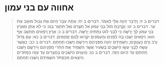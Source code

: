 # אחווה עם בני עמון

> דברים ב יז: וַיְדַבֵּר יְהוָה אֵלַי לֵאמֹר.
> דברים ב יח: אַתָּה עֹבֵר הַיּוֹם אֶת גְּבוּל מוֹאָב אֶת עָר.
> דברים ב יט: וְקָרַבְתָּ מוּל בְּנֵי עַמּוֹן אַל תְּצֻרֵם וְאַל תִּתְגָּר בָּם:  כִּי לֹא אֶתֵּן מֵאֶרֶץ בְּנֵי עַמּוֹן לְךָ יְרֻשָּׁה כִּי לִבְנֵי לוֹט נְתַתִּיהָ יְרֻשָּׁה.
> דברים ב כ: אֶרֶץ רְפָאִים תֵּחָשֵׁב אַף הִוא:  רְפָאִים יָשְׁבוּ בָהּ לְפָנִים וְהָעַמֹּנִים יִקְרְאוּ לָהֶם זַמְזֻמִּים.
> דברים ב כא: עַם גָּדוֹל וְרַב וָרָם כָּעֲנָקִים; וַיַּשְׁמִידֵם יְהוָה מִפְּנֵיהֶם וַיִּירָשֻׁם וַיֵּשְׁבוּ תַחְתָּם.
> דברים ב כב: כַּאֲשֶׁר עָשָׂה לִבְנֵי עֵשָׂו הַיֹּשְׁבִים בְּשֵׂעִיר אֲשֶׁר הִשְׁמִיד אֶת הַחֹרִי מִפְּנֵיהֶם וַיִּירָשֻׁם וַיֵּשְׁבוּ תַחְתָּם עַד הַיּוֹם הַזֶּה.
> דברים ב כג: וְהָעַוִּים הַיֹּשְׁבִים בַּחֲצֵרִים עַד עַזָּה כַּפְתֹּרִים הַיֹּצְאִים מִכַּפְתֹּר הִשְׁמִידֻם וַיֵּשְׁבוּ תַחְתָּם.
 

